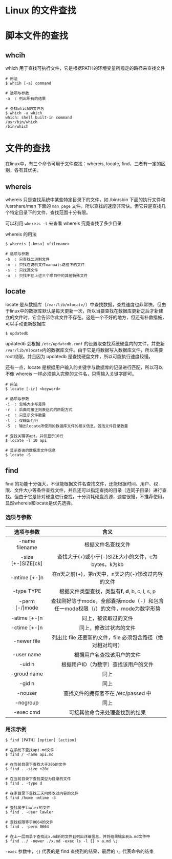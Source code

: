 # Linux 的文件查找

# 脚本文件的查找

## whcih

which 用于查找可执行文件，它是根据PATH的环境变量所规定的路径来查找文件



```shell
# 用法
$ whcih [-a] command

# 选项与参数
-a 	: 列出所有的结果

# 查找which的文件名
$ which -a which
which: shell built-in command
/usr/bin/which
/bin/which
```





# 文件的查找

在linux中，有三个命令可用于文件查找：whereis, locate, find，三者有一定的区别，各有其优劣。

## whereis

whereis 只是查找系统中某些特定目录下的文件，如 /bin/sbin 下面的执行文件和 /usrshare/man 下面的 `man page` 文件，所以查找的速度非常快。但它只是查找几个特定目录下的文件，查找范围十分有限。

可以利用 `whereis -l` 来查看 whereis 究竟查找了多少目录



whereis 的用法

```shell
$ whereis [-bmsu] <filename>

# 选项与参数
-b	: 只查找二进制文件
-m	: 只找在说明文件manuals路径下的文件
-s	: 只找源文件
-u	: 只找不在上述三个项目中的其他特殊文件
```



## locate

locate 是从数据库（`/var/lib/mlocate/`）中查找数据，查找速度也非常快。但由于linux中的数据库默认是每天更新一次，所以当要查找在数据库更新之后才新建立的文件时，它会告诉你此文件不存在。这是一个不好的地方，但还有补救措施，可以手动更新数据库

```shell
$ updatedb
```

updatedb 会根据 `/etc/updatedb.conf` 的设置取查找系统硬盘内的文件，并更新 `/var/lib/mlocate`内的数据库文件。由于它是将数据写入数据库文件，所以需要root权限。并且因为 updatedb 是查找硬盘文件，所以可能执行速度较慢。

还有一点，locate 是根据用户输入的关键字与数据库的记录进行匹配，所以可以不像 whereis 一样必须输入完整的文件名，只需输入关键字即可。

```shell
# 用法
$ locate [-ir] <keyword>

# 选项与参数
-i	: 忽略大小写差异
-r	: 后面可接正则表达式的匹配方式
-c	: 只显示文件数量
-l	: 仅输出几行
-S	: 输出locate所使用的数据库文件的相关信息，包括文件目录数量

# 查找关键字api，并仅显示10行
$ locate -l 10 api

# 显示查询的数据库文件信息
$ locate -S
```



## find

find 的功能十分强大，不但能根据文件名查找文件，还能根据时间、用户、权限、文件大小等条件查找文件，并且还可以指定查找的目录（连同子目录）进行查找。但由于它是针对硬盘进行查找，十分消耗硬盘资源，速度很慢，不推荐使用，显然whereis和locate是优先选择。



### 选项与参数

|     选项与参数     |                             含义                             |
| :----------------: | :----------------------------------------------------------: |
|   -name filename   |                      根据文件名查找文件                      |
| -size [+-]SIZE[ck] |     查找大于(+)或小于(-)SIZE大小的文件，c为bytes，k为kb      |
|    -mtime [+-]n    |      在n天之前(+)，第n天中，n天之内(-)修改过内容的文件       |
|     -type TYPE     |       根据文件类型查找，类型有**f, d**, b, c, l, s, p        |
|   -perm [-/]mode   | 查找刚好等于mode，全部囊括mode（-）和包含任一mode权限（/）的文件，mode为数字形势 |
|    -atime [+-]n    |                     同上，被读取过的文件                     |
|    -ctime [+-]n    |                    同上，修改过状态的文件                    |
|    -newer file     | 列出比 file 还要新的文件，file 必须包含路径（绝对相对均可）  |
|     -user name     |                  根据用户名查找该用户的文件                  |
|       -uid n       |             根据用户ID（为数字）查找该用户的文件             |
|    -groud name     |                             同上                             |
|       -gid n       |                             同上                             |
|      -nouser       |             查找文件的拥有者不在 /etc/passed 中              |
|      -nogroup      |                             同上                             |
|     -exec cmd      |                可接其他命令来处理查找到的结果                |



### 用法示例

```shell
$ find [PATH] [option] [action]

# 在系统下查找api.md文件
$ find / -name api.md

# 在当前目录下查找大于20b的文件
$ find . -size +20c

# 在当前目录下查找类型为目录的文件
$ find . -type d

# 在家目录下查找三天内修改过内容的文件
$ find /home -mtime -3

# 查找属于lawler的文件
$ find . -user lawler

# 查找权限等于0664的文件
$ find . -perm 0664

# 在上一层目录下查找比x.md新的文件且列出详细信息，并将结果输出到a.md文件中
$ find ../ -newer ./x.md -exec ls -l {} > a.md \;
```

`-exec` 参数中，`{}` 代表的是 find 查找到的结果，最后的 `\;` 代表命令的结束

